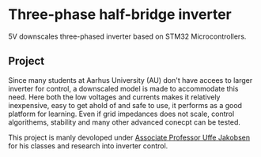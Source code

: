 # Three-phase half-bridge inverter
5V downscales three-phased inverter based on STM32 Microcontrollers.

## Project
Since many students at Aarhus University (AU) don't have accees to larger inverter for control, a downscaled model is made to accommodate this need.
Here both the low voltages and currents makes it relatively inexpensive, easy to get ahold of and safe to use, it performs as a good platform for learning.
Even if grid impedances does not scale, control algorithems, stability and many other advanced conecpt can be tested.

This project is manly devoloped under [Associate Professor Uffe Jakobsen](https://pure.au.dk/portal/en/persons/uja%40ece.au.dk) for his classes and research into inverter control.
